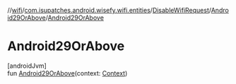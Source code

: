 //[wifi](../../../../index.md)/[com.isupatches.android.wisefy.wifi.entities](../../index.md)/[DisableWifiRequest](../index.md)/[Android29OrAbove](index.md)/[Android29OrAbove](-android29-or-above.md)

# Android29OrAbove

[androidJvm]\
fun [Android29OrAbove](-android29-or-above.md)(context: [Context](https://developer.android.com/reference/kotlin/android/content/Context.html))
